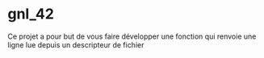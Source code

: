 # gnl_42

Ce projet a pour but de vous faire développer une fonction qui renvoie une ligne
lue depuis un descripteur de fichier
